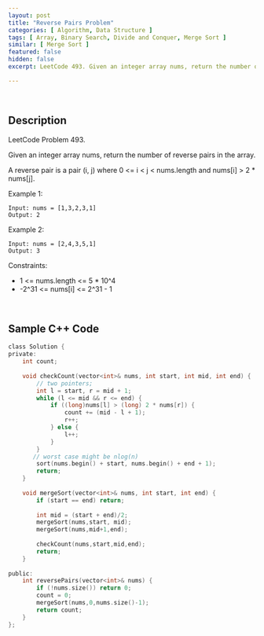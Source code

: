 ```yaml
---
layout: post
title: "Reverse Pairs Problem"
categories: [ Algorithm, Data Structure ]
tags: [ Array, Binary Search, Divide and Conquer, Merge Sort ]
similar: [ Merge Sort ]
featured: false
hidden: false
excerpt: LeetCode 493. Given an integer array nums, return the number of reverse pairs in the array.

---
```


<br />

## Description

LeetCode Problem 493.

Given an integer array nums, return the number of reverse pairs in the array.

A reverse pair is a pair (i, j) where 0 <= i < j < nums.length and nums[i] > 2 * nums[j].

Example 1:
```
Input: nums = [1,3,2,3,1]
Output: 2
```

Example 2:
```
Input: nums = [2,4,3,5,1]
Output: 3
```

Constraints:
* 1 <= nums.length <= 5 * 10^4
* -2^31 <= nums[i] <= 2^31 - 1

<br />

## Sample C++ Code


```c
class Solution {
private:
    int count;
   
    void checkCount(vector<int>& nums, int start, int mid, int end) {
        // two pointers;
        int l = start, r = mid + 1;
        while (l <= mid && r <= end) {
            if ((long)nums[l] > (long) 2 * nums[r]) {
                count += (mid - l + 1);
                r++;
            } else {
                l++;
            }
        }
       // worst case might be nlog(n) 
        sort(nums.begin() + start, nums.begin() + end + 1);
        return;
    }
    
    void mergeSort(vector<int>& nums, int start, int end) {
        if (start == end) return;
        
        int mid = (start + end)/2;
        mergeSort(nums,start, mid);
        mergeSort(nums,mid+1,end);
        
        checkCount(nums,start,mid,end);
        return;
    }
    
public:
    int reversePairs(vector<int>& nums) {
        if (!nums.size()) return 0;
        count = 0;
        mergeSort(nums,0,nums.size()-1);
        return count;
    }
};
```


